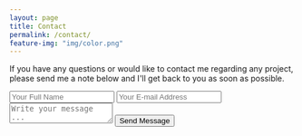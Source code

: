 ```yaml
---
layout: page
title: Contact
permalink: /contact/
feature-img: "img/color.png"
---
```


If you have any questions or would like to contact me regarding any project, please send me a note below and I'll get back to you as soon as possible.

<form action="https://getsimpleform.com/messages?form_api_token=210560a742f5c9dbf715c9e051fa071d" method="post">
  <!-- the redirect_to is optional, the form will redirect to the referrer on submission -->
  <input type='hidden' name='redirect_to' value='http://tdfranklin.com/thank-you/' />
  <input type='text' name='name' placeholder='Your Full Name' />
  <input type='email' name='email' placeholder='Your E-mail Address' />
  <textarea name='message' placeholder='Write your message ...'></textarea>
  <input type='submit' value='Send Message' />
</form>